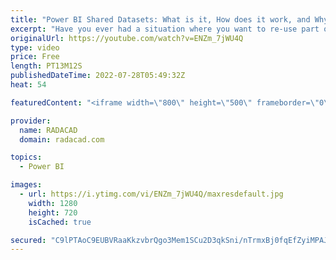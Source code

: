 ```yaml
---
title: "Power BI Shared Datasets: What is it, How does it work, and Why should you care?"
excerpt: "Have you ever had a situation where you want to re-use part of the model in another report? Imagine two report visualizers in your team who want to create Power BI report visualizations from your data model. You have already done some modeling and calculations. How can this be done the best way without"
originalUrl: https://youtube.com/watch?v=ENZm_7jWU4Q
type: video
price: Free
length: PT13M12S
publishedDateTime: 2022-07-28T05:49:32Z
heat: 54

featuredContent: "<iframe width=\"800\" height=\"500\" frameborder=\"0\" src=\"https://www.youtube.com/embed/ENZm_7jWU4Q\" allow=\"accelerometer; autoplay; encrypted-media; gyroscope; picture-in-picture\" allowfullscreen></iframe>"

provider:
  name: RADACAD
  domain: radacad.com

topics:
  - Power BI

images:
  - url: https://i.ytimg.com/vi/ENZm_7jWU4Q/maxresdefault.jpg
    width: 1280
    height: 720
    isCached: true

secured: "C9lPTAoC9EUBVRaaKkzvbrQgo3Mem1SCu2D3qkSni/nTrmxBj0fqEfZyiMPAJeYHVkfFkAzQRDORMyIOohWaOX4l6PxzhvmAxr3c5uhJprp1JEatawQ6z+ilPUI1SjPgFJ/U2c/IRdDG3XQ4VF1xDWFEwBPrphNO7DQAqKTN4+OzCvkYwCF2FBmc0vsm4gV8wiT972cE9nWoQe+7++k3W/RA0nfYKeAVp2G9O+6TBlSzh0/kRzu5SWmuLYVhDpk28azKEbPV88+2G84NPL5H5RVT4LhyqMAp5RIdYNtE9jXNngty9uhN69NrX+BI5pi90zpqBDkr02gmwOIN+KWKOc16hvG7xqJ0cyKTH0BEYtvZtHC1zuyfulai/Q9axxBCBlLcc17VLHR6lCogYv9PP1a+dEzjWloGaYJLW4Q+JLU=;vhjPm0ULfKIfzbEoSka5Lg=="
---
```


